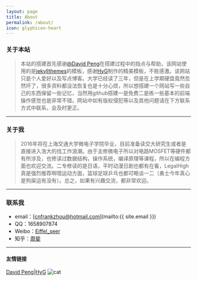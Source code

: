```yaml
---
layout: page
title: About
permalink: /about/
icon: glyphicon-heart
---
```


### 关于本站

> 本站的搭建首先感谢[@David Peng](http://blackdavid.com)在搭建过程中的指点与帮助，该网站使用的是[jekyllthemes](http://jekyllthemes.org/)的模板，感谢[HyG](http://http://gaohaoyang.github.io/)制作的精美模板，不胜感激。该网站只是个人爱好以及写点博客。大学已经读了三年，但是在上学期硬盘竟然忽然坏了，很多资料都没法恢复也是十分心烦，所以想搭建一个网站写一些自己的东西保留一些记忆，当然用github搭建一是免费二是练一些基本的前端操作感觉也是非常不错。网站中如有版权侵犯等以及其他问题请在下方联系方式中联系，会及时更正。

  
---

### 关于我

> 2016年将在上海交通大学微电子学院毕业，目前准备读交大研究生或者是直接进入浩大的找工作浪潮。由于主修微电子所以对电路MOSFET等硬件都有所涉及，也修读过数据结构，操作系统，编译原理等课程，所以在编程方面也欢迎交流。二专修读的是日语，平时动漫日剧也都有在看，LegalHigh真是强烈推荐啊喂运动方面，篮球足球乒乓也都可略谈一二（勇士今年真心是狗屎运有没有）。总之，如果有兴趣交流，都非常欢迎。

  
---

### 联系我

* email：[cnfrankzhou@hotmail.com](mailto:{{ site.email }})
* QQ：1658907874
* Weibo：[Eiffel_seer](http://weibo.com/5139429506/profile?topnav=1&wvr=6)
* 知乎：[周斐](http://www.zhihu.com/people/zhou-fei-86-47)

---

#### 友情链接
[David Peng](http://blackdavid.com)|[HyG](http://http://gaohaoyang.github.io/)
 ![cat]({{"/css/pics/cat.gif"}}) 



